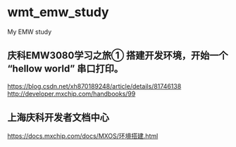 # wmt_emw_study
My EMW study

## 庆科EMW3080学习之旅① 搭建开发环境，开始一个 “hellow world” 串口打印。  
https://blog.csdn.net/xh870189248/article/details/81746138  
http://developer.mxchip.com/handbooks/99  

## 上海庆科开发者文档中心    
https://docs.mxchip.com/docs/MXOS/环境搭建.html  
